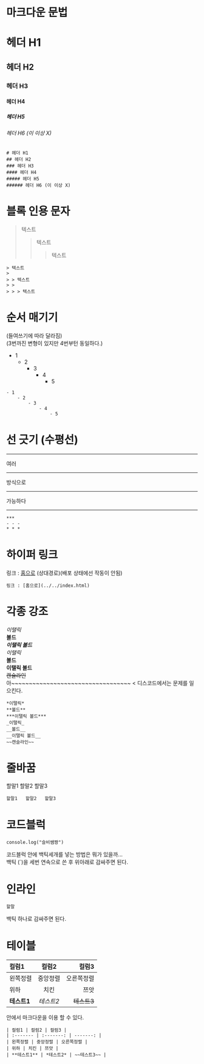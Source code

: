 # 마크다운 문법

# 헤더 H1

## 헤더 H2

### 헤더 H3

#### 헤더 H4

##### 헤더 H5

###### 헤더 H6 (이 이상 X)

```
# 헤더 H1
## 헤더 H2
### 헤더 H3
#### 헤더 H4
##### 헤더 H5
###### 헤더 H6 (이 이상 X)
```

# 블록 인용 문자

> 텍스트
>
> > 텍스트
> >
> > > 텍스트

```
> 텍스트
>
> > 텍스트
> >
> > > 텍스트
```

# 순서 매기기

(들여쓰기에 따라 달라짐)  
(3번까진 변형이 있지만 4번부턴 동일하다.)

- 1
  - 2
    - 3
      - 4
        - 5

```
- 1
    - 2
        - 3
            - 4
                - 5
```

# 선 긋기 (수평선)

---

여러

---

방식으로

---

가능하다

---

```
***
- - -
* * *
```

# 하이퍼 링크

링크 : [홈으로](../../index.html) (상대경로)(배포 상태에선 작동이 안됨)

```
링크 : [홈으로](../../index.html)
```

# 각종 강조

_이탤릭_  
**볼드**  
**_이탤릭 볼드_**  
_이탤릭_  
**볼드**  
**이탤릭 볼드**  
~~캔슬라인~~  
아~~~~~~~~~~~~~~~~~~~~~~~~~~~~~~~~~~ < 디스코드에서는 문제를 일으킨다.

```
*이탤릭*
**볼드**
***이탤릭 볼드***
_이탤릭_
__볼드__
__이탤릭 볼드__
~~캔슬라인~~
```

# 줄바꿈

할말1 할말2 할말3

```
할말1   할말2   할말3
```

# 코드블럭

```
console.log("슬비쌤짱")
```

코드블럭 안에 백틱세개를 넣는 방법은 뭐가 있을까...  
백틱 (`)을 세번 연속으로 쓴 후 위아래로 감싸주면 된다.

# 인라인

`할말`

백틱 하나로 감싸주면 된다.

# 테이블

| 컬럼1       |   컬럼2   |       컬럼3 |
| :---------- | :-------: | ----------: |
| 왼쪽정렬    | 중앙정렬  |  오른쪽정렬 |
| 위하        |   치킨    |        쯔앗 |
| **테스트1** | _테스트2_ | ~~테스트3~~ |

안에서 마크다운을 이용 할 수 있다.

```
| 컬럼1 | 컬럼2 | 컬럼3 |
| :------- | :-------: | -------: |
| 왼쪽정렬 | 중앙정렬 | 오른쪽정렬 |
| 위하 | 치킨 | 쯔앗 |
| **테스트1** | *테스트2* | ~~테스트3~~ |
```
